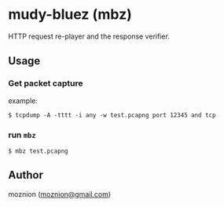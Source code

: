 # mudy-bluez (mbz)

HTTP request re-player and the response verifier.

## Usage

### Get packet capture

example:

```
$ tcpdump -A -tttt -i any -w test.pcapng port 12345 and tcp
```

### run `mbz`

```
$ mbz test.pcapng
```

## Author

moznion (<moznion@gmail.com>)


